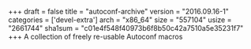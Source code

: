 +++
draft = false
title = "autoconf-archive"
version = "2016.09.16-1"
categories = ['devel-extra']
arch = "x86_64"
size = "557104"
usize = "2661744"
sha1sum = "c01e4f548f40973b6f8b50c42a7510a5e35231f7"
+++
A collection of freely re-usable Autoconf macros